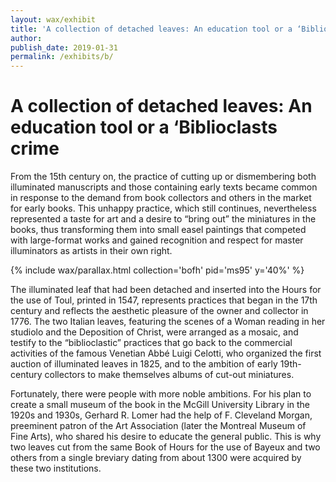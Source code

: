 ```yaml
---
layout: wax/exhibit
title: 'A collection of detached leaves: An education tool or a ‘Biblioclasts crime'
author:
publish_date: 2019-01-31
permalink: /exhibits/b/
---
```


# A collection of detached leaves: An education tool or a ‘Biblioclasts crime

From the 15th century on, the practice of cutting up or dismembering both illuminated manuscripts and those containing early texts became common in response to the demand from book collectors and others in the market for early books. This unhappy practice, which still continues, nevertheless represented a taste for art and a desire to “bring out” the miniatures in the books, thus transforming them into small easel paintings that competed with large-format works and gained recognition and respect for master illuminators as artists in their own right.

{% include wax/parallax.html collection='bofh' pid='ms95' y='40%' %}

The illuminated leaf that had been detached and inserted into the Hours for the use of Toul, printed in 1547, represents practices that began in the 17th century and reflects the aesthetic pleasure of the owner and collector in 1776. The two Italian leaves, featuring the scenes of a Woman reading in her studiolo and the Deposition of Christ, were arranged as a mosaic, and testify to the “biblioclastic” practices that go back to the commercial activities of the famous Venetian Abbé Luigi Celotti, who organized the first auction of illuminated leaves in 1825, and to the ambition of early 19th-century collectors to make themselves albums of cut-out miniatures.

Fortunately, there were people with more noble ambitions. For his plan to create a small museum of the book in the McGill University Library in the 1920s and 1930s, Gerhard R. Lomer had the help of F. Cleveland Morgan, preeminent patron of the Art Association (later the Montreal Museum of Fine Arts), who shared his desire to educate the general public. This is why two leaves cut from the same Book of Hours for the use of Bayeux and two others from a single breviary dating from about 1300 were acquired by these two institutions.
